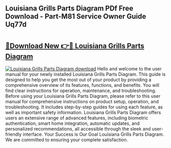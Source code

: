 ## Louisiana Grills Parts Diagram PDf Free Download - Part-M81 Service Owner Guide Uq77d

# <h2><a href="http://dfr9g2.blite.top/?on=Louisiana+Grills+Parts+Diagram">🔗Download New 👉🔴 Louisiana Grills Parts Diagram</a></h2>

[![Louisiana Grills Parts Diagram download](https://i.imgur.com/lujVjoI.png)](http://dfr9g2.blite.top/?on=Louisiana+Grills+Parts+Diagram)
Hello and welcome to the user manual for your newly installed Louisiana Grills Parts Diagram. This guide is designed to help you get the most out of your product by providing a comprehensive overview of its features, functions, and benefits. You will find clear instructions for operation, maintenance, and troubleshooting. Before using your Louisiana Grills Parts Diagram, please refer to this user manual for comprehensive instructions on product setup, operation, and troubleshooting. It includes step-by-step guides for using each feature, as well as important safety information. Louisiana Grills Parts Diagram offers users an extensive range of advanced features, including biometric authentication, smart home integration, automatic updates, and personalized recommendations, all accessible through the sleek and user-friendly interface. Your Success is Our Goal Louisiana Grills Parts Diagram. We are committed to ensuring your complete satisfaction.
